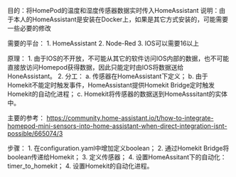 目的：将HomePod的温度和湿度传感器数据实时传入HomeAssistant
说明：由于本人的HomeAssistant是安装在Docker上，如果是其它方式安装的，可能需要一些必要的修改

需要的平台：
	1. HomeAssistant
	2. Node-Red
	3. IOS可以需要16以上
	
原理：
	1. 由于IOS的不开放，不可能从其它的软件访问IOS内部的数据，也不可能直接放访问Homepod获得数据，因此只能定时由IOS将数据送给HoneAssistant。
	2. 分工：
		a. 传感器在HomeAssistant下定义；
		b. 由于Homekit不能定时触发事件，HomeAssistant提供Homekit Bridge定时触发Homekit的自动化进程；
		c. Homekit将传感器的数据送到HomeAsssitant的实体中。
		
主要的参考：
	https://community.home-assistant.io/t/how-to-integrate-homepod-mini-sensors-into-home-assistant-when-direct-integration-isnt-possible/665074/3	    
		    
步骤：
	1. 在configuration.yaml中增加定义boolean；
	2. 通过Homekit Bridge将boolean传递给Homekit；
	3. 定义传感器；
	4. 设置HomeAssitant下的自动化：timer_to_homekit；
	4. 设置Homekit的自动化进程。